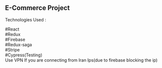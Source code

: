 ## E-Commerce Project<br />

Technologies Used :<br />

#React<br />
#Redux<br />
#Firebase<br />
#Redux-saga<br />
#Stripe<br />
#Cypress(Testing)<br />
Use VPN If you are connecting from Iran Ips(due to firebase blocking the ip)
